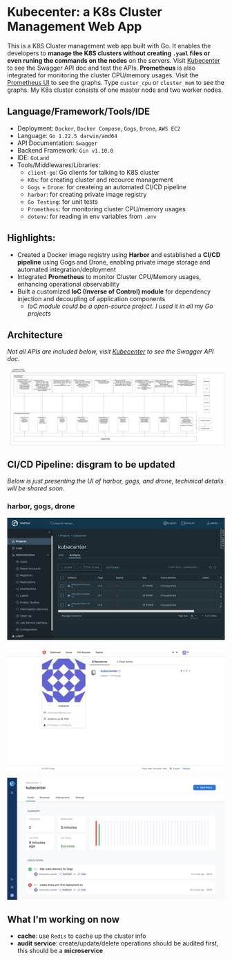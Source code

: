 # Kubecenter: a K8s Cluster Management Web App

This is a K8S Cluster management web app built with Go. It enables the developers to **manage the K8S clusters without creating `.yaml` files or even runing the commands on the nodes** on the servers. Visit [Kubecenter](http://23.251.33.66:7080/swagger/index.html#/)
to see the Swagger API doc and test the APIs. **Prometheus** is also integrated for monitoring the cluster CPU/memory usages. Visit the [Prometheus UI](http://23.251.33.63:30090/graph) to see the graphs. 
Type `custer_cpu` or `cluster_mem` to see the graphs. My K8s cluster consists of one master node and two worker nodes.

## Language/Framework/Tools/IDE

+ Deployment: `Docker`, `Docker Compose`, `Gogs`, `Drone`, `AWS EC2`
+ Language: `Go 1.22.5 darwin/amd64`
+ API Documentation: `Swagger`
+ Backend Framework: `Gin v1.10.0`
+ IDE: `GoLand`
+ Tools/Middlewares/Libraries:
  + `client-go`: Go clients for talking to K8S cluster
  + `K8s`: for creating cluster and recource management
  + `Gogs` + `Drone`: for createing an automated CI/CD pipeline
  + `harbor`: for creating private image registry
  + `Go Testing`: for unit tests
  + `Prometheus`: for monitoring cluster CPU/memory usages
  + `dotenv`: for reading in env variables from `.env`


## Highlights:
+ Created a Docker image registry using **Harbor** and established a **CI/CD pipeline** using Gogs and Drone,
  enabling private image storage and automated integration/deployment
+ Integrated **Prometheus** to monitor Cluster CPU/Memory usages, enhancing operational observability
+ Built a customized **IoC (Inverse of Control) module** for dependency injection and decoupling of application
  components
  - *IoC module could be a open-source project. I used it in all my Go projects*

## Architecture

*Not all APIs are included below, visit [Kubecenter](http://23.251.33.66:7080/swagger/index.html#/)
to see the Swagger API doc.*

![Architecture](./imgs/architecture.png)


## CI/CD Pipeline: disgram to be updated

*Below is just presenting the UI of harbor, gogs, and drone, techinical details will be shared soon.*


### harbor, gogs, drone

![harbor](./imgs/harbor.png)


![gogs](./imgs/gogs.png)


![drone](./imgs/drone.png)


## What I'm working on now

+ **cache**: use `Redis` to cache up the cluster info
+ **audit service**: create/update/delete operations should be audited first, this should be a **microservice**